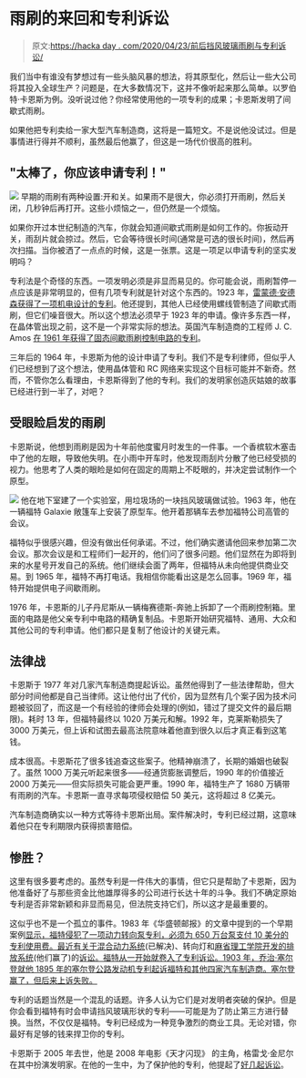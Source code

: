 # 雨刷的来回和专利诉讼

> 原文:[https://hacka day . com/2020/04/23/前后挡风玻璃雨刷与专利诉讼/](https://hackaday.com/2020/04/23/the-back-and-forth-of-windshield-wipers-and-patent-lawsuits/)

我们当中有谁没有梦想过有一些头脑风暴的想法，将其原型化，然后让一些大公司将其投入全球生产？问题是，在大多数情况下，这并不像听起来那么简单。以罗伯特·卡恩斯为例。没听说过他？你经常使用他的一项专利的成果；卡恩斯发明了间歇式雨刷。

如果他把专利卖给一家大型汽车制造商，这将是一篇短文。不是说他没试过。但是事情进行得并不顺利，虽然最后他赢了，但这是一场代价很高的胜利。

## "太棒了，你应该申请专利！"

[![](../Images/ce1de80b8151a69911658153de3fc3d2.png)](https://hackaday.com/wp-content/uploads/2020/03/Robert_Kearns.jpg) 早期的雨刷有两种设置:开和关。如果雨不是很大，你必须打开雨刷，然后关闭，几秒钟后再打开。这些小烦恼之一，但仍然是一个烦恼。

如果你开过本世纪制造的汽车，你就会知道间歇式雨刷是如何工作的。你扳动开关，雨刮片就会掠过。然后，它会等待很长时间(通常是可选的很长时间)，然后再次扫描。当你被洒了一点点的时候，这是一张票。这是一项足以申请专利的坚实发明吗？

专利法是个奇怪的东西。一项发明必须是非显而易见的。你可能会说，雨刷暂停一点应该是非常明显的，但有几项专利就是针对这个东西的。1923 年，[雷蒙德·安德森获得了一项机电设计的专利](https://patents.google.com/patent/US1588399A/en)。他还提到，其他人已经使用螺线管制造了间歇式雨刷，但它们噪音很大。所以这个想法必须早于 1923 年的申请。像许多东西一样，在晶体管出现之前，这不是一个非常实际的想法。英国汽车制造商的工程师 J. C. Amos [在 1961 年获得了固态间歇雨刷控制电路的专利](https://patents.google.com/patent/US3262042A/en)。

三年后的 1964 年，卡恩斯为他的设计申请了专利。我们不是专利律师，但似乎人们已经想到了这个想法，使用晶体管和 RC 网络来实现这个目标可能并不新奇。然而，不管你怎么看理由，卡恩斯得到了他的专利。我们的发明家创造灰姑娘的故事已经进行到一半了，对吧？

## **受眼睑启发的雨刷** 

卡恩斯说，他想到雨刷是因为十年前他度蜜月时发生的一件事。一个香槟软木塞击中了他的左眼，导致他失明。在小雨中开车时，他发现雨刮片分散了他已经受损的视力。他思考了人类的眼睑是如何在固定的周期上不眨眼的，并决定尝试制作一个原型。

[![](../Images/359cedbb9acc18f697fffc8413d55839.png)](https://hackaday.com/wp-content/uploads/2020/03/ford.png) 他在地下室建了一个实验室，用垃圾场的一块挡风玻璃做试验。1963 年，他在一辆福特 Galaxie 敞篷车上安装了原型车。他开着那辆车去参加福特公司高管的会议。

福特似乎很感兴趣，但没有做出任何承诺。不过，他们确实邀请他回来参加第二次会议。那次会议是和工程师们一起开的，他们问了很多问题。他们显然在为即将到来的水星号开发自己的系统。他们继续会面了两年，但福特从未向他提供商业交易。到 1965 年，福特不再打电话。我相信你能看出这是怎么回事。1969 年，福特开始提供电子间歇雨刷。

1976 年，卡恩斯的儿子丹尼斯从一辆梅赛德斯-奔驰上拆卸了一个雨刷控制箱。里面的电路是他父亲专利中电路的精确复制品。卡恩斯开始研究福特、通用、大众和其他公司的专利申请。他们都只是复制了他设计的关键元素。

## 法律战

卡恩斯于 1977 年对几家汽车制造商提起诉讼。虽然他得到了一些法律帮助，但大部分时间他都是自己当律师。这让他付出了代价，因为显然有几个案子因为技术问题被驳回了，而这是一个有经验的律师会处理的(例如，错过了提交文件的最后期限)。耗时 13 年，但福特最终以 1020 万美元和解。1992 年，克莱斯勒损失了 3000 万美元，但上诉和试图去最高法院意味着他直到很久以后才真正看到这笔钱。

成本很高。卡恩斯花了很多钱追查这些案子。他精神崩溃了，长期的婚姻也破裂了。虽然 1000 万美元听起来很多——经通货膨胀调整后，1990 年的价值接近 2000 万美元——但实际损失可能会更严重。1990 年，福特生产了 1680 万辆带有雨刷的汽车。卡恩斯一直寻求每项侵权赔偿 50 美元，这将超过 8 亿美元。

汽车制造商确实以一种方式等待卡恩斯出局。案件解决时，专利已经过期，这意味着他只在专利期限内获得损害赔偿。

## 惨胜？

这里有很多要考虑的。虽然专利是一件伟大的事情，但它只是帮助了卡恩斯，因为他准备好了与那些资金比他雄厚得多的公司进行长达十年的斗争。我们不确定原始专利是否非常新颖和非显而易见，但法院支持它们，所以这才是最重要的。

这似乎也不是一个孤立的事件。1983 年《华盛顿邮报》的文章中提到的一个早期案例[显示，福特侵犯了一项动力转向泵专利，必须为 650 万台泵支付 10 美分的专利使用费。最近有关于混合动力系统](https://www.washingtonpost.com/archive/business/1983/01/17/inventor-fights-for-patent-decision/bc24ec8f-6e9b-46ce-b727-8a8b4e548e9a/)(已解决)、转向灯和[麻省理工学院开发的排放系统](https://www.alston.com/en/insights/news/2020/02/ford-motor-wins-patent-infringement-case/)(他们赢了)的[诉讼。福特从一开始就卷入了专利诉讼。1903 年，乔治·塞尔登就他 1895 年的塞尔登公路发动机专利起诉福特和其他四家汽车制造商。塞尔登赢了，但后来上诉失败。](https://www.zdnet.com/article/toyota-ford-settle-lawsuits-over-hybrid-electric-car-patents/)

专利的话题当然是一个混乱的话题。许多人认为它们是对发明者突破的保护。但是你会看到福特有时会申请挡风玻璃形状的专利——可能是为了防止第三方进行替换。当然，不仅仅是福特。专利已经成为一种竞争激烈的商业工具。无论对错，你最好有足够的钱来捍卫你的专利。

卡恩斯于 2005 年去世，他是 2008 年电影《天才闪现》 的主角，格雷戈·金尼尔在其中扮演发明家。在他的一生中，为了保护他的专利，他提起了[好几起诉讼](http://www.inventored.org/inventors/Kearns/lawsuits.html)。